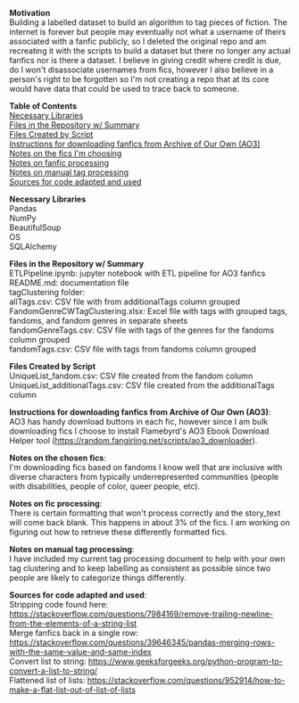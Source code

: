 <b>Motivation</b> <br>
Building a labelled dataset to build an algorithm to tag pieces of fiction. The internet is forever but people may eventually not what a username of theirs associated with a fanfic publicly, so I deleted the original repo and am recreating it with the scripts to build a dataset but there no longer any actual fanfics nor is there a dataset. I believe in giving credit where credit is due, do I won't disassociate usernames from fics, however I also believe in a person's right to be forgotten so I'm not creating a repo that at its core would have data that could be used to trace back to someone.

<b>Table of Contents</b> <br>
[Necessary Libraries](#libraries) <br>
[Files in the Repository w/ Summary](#repofiles) <br>
[Files Created by Script](#createdfiles) <br>
[Instructions for downloading fanfics from Archive of Our Own (AO3)](#ficdownloading) <br>
[Notes on the fics I'm choosing](#chosenfics) <br>
[Notes on fanfic processing](#ficprocessing) <br>
[Notes on manual tag processing](#tagprocessing) <br>
[Sources for code adapted and used](#codesources)<br>
  
<a name="libraries"><b>Necessary Libraries</b></a> <br>
Pandas <br>
NumPy <br>
BeautifulSoup <br>
OS <br>
SQLAlchemy <br>

<a name="repofiles"><b>Files in the Repository w/ Summary</b></a> <br>
ETLPipeline.ipynb: jupyter notebook with ETL pipeline for AO3 fanfics <br>
README.md: documentation file <br>
tagClustering folder: <br>
  allTags.csv: CSV file with from additionalTags column grouped <br>
  FandomGenreCWTagClustering.xlsx: Excel file with tags with grouped tags, fandoms, and fandom genres in separate sheets <br>
  fandomGenreTags.csv: CSV file with tags of the genres for the fandoms column grouped <br>
  fandomTags.csv: CSV file with tags from fandoms column grouped <br>

<a name="createdfiles"><b>Files Created by Script</b></a> <br>
UniqueList_fandom.csv: CSV file created from the fandom column <br>
UniqueList_additionalTags.csv: CSV file created from the additionalTags column <br>

<a name="ficdownloading"><b>Instructions for downloading fanfics from Archive of Our Own (AO3)</b></a>: <br>
AO3 has handy download buttons in each fic, however since I am bulk downloading fics I choose to install Flamebyrd's AO3 Ebook Download Helper tool (https://random.fangirling.net/scripts/ao3_downloader). <br>

<a name="chosenfics"><b>Notes on the chosen fics</a></b>: <br>
I'm downloading fics based on fandoms I know well that are inclusive with diverse characters from typically underrepresented communities (people with disabilities, people of color, queer people, etc)</a>. <br>

<a name="ficprocessing"><b>Notes on fic processing</b></a>: <br>
There is certain formatting that won't process correctly and the story_text will come back blank. This happens in about 3% of the fics. I am working on figuring out how to retrieve these differently formatted fics. <br>

<a name="tagprocessing"><b>Notes on manual tag processing</b></a>: <br>
I have included my current tag processing document to help with your own tag clustering and to keep labelling as consistent as possible since two people are likely to categorize things differently. <br>

<a name="codesources"><b>Sources for code adapted and used</b></a>: <br>
Stripping code found here: https://stackoverflow.com/questions/7984169/remove-trailing-newline-from-the-elements-of-a-string-list <br>
Merge fanfics back in a single row: https://stackoverflow.com/questions/39646345/pandas-merging-rows-with-the-same-value-and-same-index <br>
Convert list to string: https://www.geeksforgeeks.org/python-program-to-convert-a-list-to-string/ <br>
Flattened list of lists: https://stackoverflow.com/questions/952914/how-to-make-a-flat-list-out-of-list-of-lists <br>

